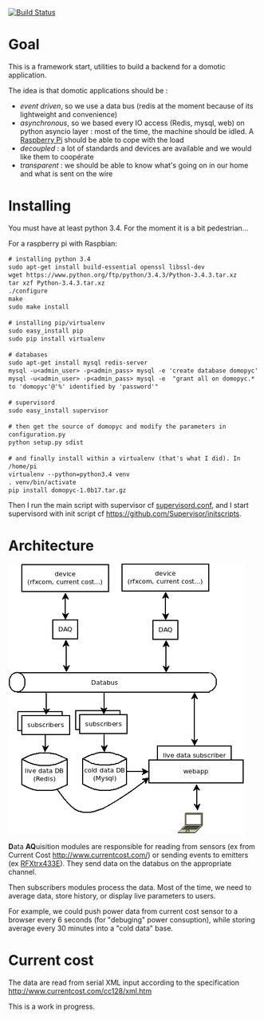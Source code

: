 [![Build Status](https://travis-ci.org/bamthomas/DomoPyc.png)](https://travis-ci.org/bamthomas/DomoPyc)
# Goal

This is a framework start, utilities to build a backend for a domotic application.

The idea is that domotic applications should be :
* *event driven*, so we use a data bus (redis at the moment because of its lightweight and convenience)
* *asynchronous*, so we based every IO access (Redis, mysql, web) on python asyncio layer : most of the time, the machine should be idled. A [Raspberry Pi](http://www.raspberrypi.org/) should be able to cope with the load
* *decoupled* : a lot of standards and devices are available and we would like them to coopérate
* *transparent* : we should be able to know what's going on in our home and what is sent on the wire

# Installing 
You must have at least python 3.4. 
For the moment it is a bit pedestrian...

For a raspberry pi with Raspbian:
```
# installing python 3.4
sudo apt-get install build-essential openssl libssl-dev
wget https://www.python.org/ftp/python/3.4.3/Python-3.4.3.tar.xz
tar xzf Python-3.4.3.tar.xz
./configure
make
sudo make install

# installing pip/virtualenv
sudo easy_install pip
sudo pip install virtualenv

# databases
sudo apt-get install mysql redis-server
mysql -u<admin_user> -p<admin_pass> mysql -e 'create database domopyc'
mysql -u<admin_user> -p<admin_pass> mysql -e  "grant all on domopyc.* to 'domopyc'@'%' identified by 'password'"

# supervisord
sudo easy_install supervisor

# then get the source of domopyc and modify the parameters in configuration.py
python setup.py sdist

# and finally install within a virtualenv (that's what I did). In /home/pi
virtualenv --python=python3.4 venv
. venv/bin/activate
pip install domopyc-1.0b17.tar.gz
```

Then I run the main script with supervisor cf [supervisord.conf](install/supervisord.conf), and I start supervisord with init script cf https://github.com/Supervisor/initscripts.

# Architecture

![Architecture](doc/domopyc.png)

**D**ata **AQ**uisition modules are responsible for reading from sensors (ex from Current Cost http://www.currentcost.com/) or sending events to emitters (ex [RFXtrx433E](http://www.rfxcom.com/epages/78165469.sf/en_GB/?ViewObjectPath=%2FShops%2F78165469)). They send data on the databus on the appropriate channel.

Then subscribers modules process the data. Most of the time, we need to average data, store history, or display live parameters to users.

For example, we could push power data from current cost sensor to a browser every 6 seconds (for "debuging" power consuption), while storing average every 30 minutes into a "cold data" base.

# Current cost

The data are read from serial XML input according to the specification http://www.currentcost.com/cc128/xml.htm


This is a work in progress.
